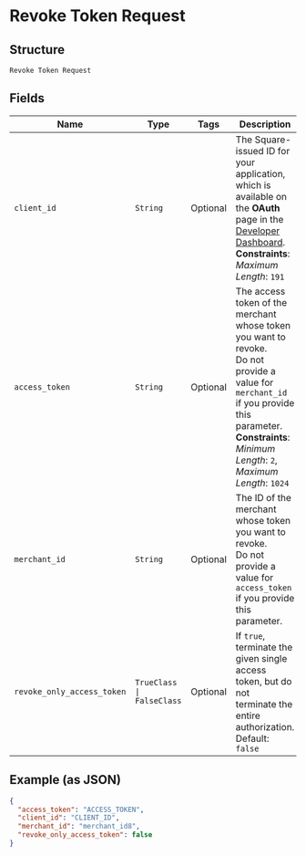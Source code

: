 
# Revoke Token Request

## Structure

`Revoke Token Request`

## Fields

| Name | Type | Tags | Description |
|  --- | --- | --- | --- |
| `client_id` | `String` | Optional | The Square-issued ID for your application, which is available on the **OAuth** page in the<br>[Developer Dashboard](https://developer.squareup.com/apps).<br>**Constraints**: *Maximum Length*: `191` |
| `access_token` | `String` | Optional | The access token of the merchant whose token you want to revoke.<br>Do not provide a value for `merchant_id` if you provide this parameter.<br>**Constraints**: *Minimum Length*: `2`, *Maximum Length*: `1024` |
| `merchant_id` | `String` | Optional | The ID of the merchant whose token you want to revoke.<br>Do not provide a value for `access_token` if you provide this parameter. |
| `revoke_only_access_token` | `TrueClass \| FalseClass` | Optional | If `true`, terminate the given single access token, but do not<br>terminate the entire authorization.<br>Default: `false` |

## Example (as JSON)

```json
{
  "access_token": "ACCESS_TOKEN",
  "client_id": "CLIENT_ID",
  "merchant_id": "merchant_id8",
  "revoke_only_access_token": false
}
```

